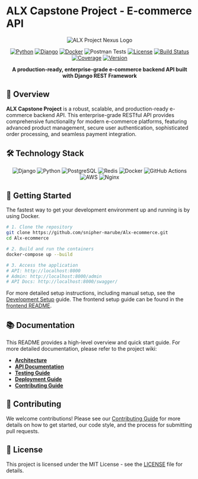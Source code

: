 # ALX Capstone Project - E-commerce API

<div align="center">

![ALX Project Nexus Logo](https://via.placeholder.com/150x150/1f77b4/ffffff?text=ALX+API)

[![Python](https://img.shields.io/badge/python-3.9+-blue.svg)](https://python.org)
[![Django](https://img.shields.io/badge/django-4.0+-green.svg)](https://djangoproject.com)
[![Docker](https://img.shields.io/badge/docker-ready-blue.svg)](https://docker.com)
![Postman Tests](https://github.com/snipher-marube/alx-project-nexus/workflows/Postman%20API%20Tests/badge.svg)
[![License](https://img.shields.io/badge/license-MIT-blue.svg)](LICENSE)
[![Build Status](https://img.shields.io/badge/build-passing-brightgreen.svg)](https://github.com/snipher-marube/alx-project-nexus/actions)
[![Coverage](https://img.shields.io/badge/coverage-95%25-brightgreen.svg)](https://codecov.io)
[![Version](https://img.shields.io/badge/version-1.0.0-blue.svg)](https://github.com/snipher-marube/alx-project-nexus/releases)

**A production-ready, enterprise-grade e-commerce backend API built with Django REST Framework**

</div>

## 🎯 Overview

**ALX Capstone Project** is a robust, scalable, and production-ready e-commerce backend API. This enterprise-grade RESTful API provides comprehensive functionality for modern e-commerce platforms, featuring advanced product management, secure user authentication, sophisticated order processing, and seamless payment integration.

## 🛠 Technology Stack

<div align="center">

![Django](https://img.shields.io/badge/Django-092E20?style=for-the-badge&logo=django&logoColor=white)
![Python](https://img.shields.io/badge/Python-3776AB?style=for-the-badge&logo=python&logoColor=white)
![PostgreSQL](https://img.shields.io/badge/PostgreSQL-316192?style=for-the-badge&logo=postgresql&logoColor=white)
![Redis](https://img.shields.io/badge/Redis-DC382D?style=for-the-badge&logo=redis&logoColor=white)
![Docker](https://img.shields.io/badge/Docker-2496ED?style=for-the-badge&logo=docker&logoColor=white)
![GitHub Actions](https://img.shields.io/badge/GitHub_Actions-2088FF?style=for-the-badge&logo=github-actions&logoColor=white)
![AWS](https://img.shields.io/badge/AWS-232F3E?style=for-the-badge&logo=amazon-aws&logoColor=white)
![Nginx](https://img.shields.io/badge/Nginx-009639?style=for-the-badge&logo=nginx&logoColor=white)

</div>

## 🚀 Getting Started

The fastest way to get your development environment up and running is by using Docker.

```bash
# 1. Clone the repository
git clone https://github.com/snipher-marube/Alx-ecommerce.git
cd Alx-ecommerce

# 2. Build and run the containers
docker-compose up --build

# 3. Access the application
# API: http://localhost:8000
# Admin: http://localhost:8000/admin
# API Docs: http://localhost:8000/swagger/
```

For more detailed setup instructions, including manual setup, see the [Development Setup](wiki/development-setup.md) guide. The frontend setup guide can be found in the [frontend README](frontend/my-app/README.md).

## 📚 Documentation

This README provides a high-level overview and quick start guide. For more detailed documentation, please refer to the project wiki:

- **[Architecture](wiki/architecture.md)**
- **[API Documentation](wiki/api-documentation.md)**
- **[Testing Guide](wiki/testing.md)**
- **[Deployment Guide](wiki/deployment.md)**
- **[Contributing Guide](wiki/contributing.md)**

## 🤝 Contributing

We welcome contributions! Please see our [Contributing Guide](wiki/contributing.md) for more details on how to get started, our code style, and the process for submitting pull requests.

## 📄 License

This project is licensed under the MIT License - see the [LICENSE](LICENSE) file for details.
